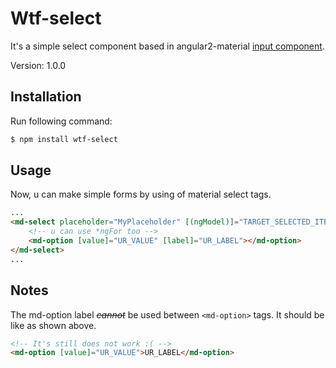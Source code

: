 # Wtf-select

It's a simple select component based in angular2-material [input component](https://github.com/angular/material2/tree/master/src/components/input).

Version: 1.0.0
## Installation

Run following command:
```sh
$ npm install wtf-select
```
## Usage

Now, u can make simple forms by using of material select tags.

```html
...
<md-select placeholder="MyPlaceholder" [(ngModel)]="TARGET_SELECTED_ITEM">
    <!-- u can use *ngFor too -->
    <md-option [value]="UR_VALUE" [label]="UR_LABEL"></md-option> 
</md-select>
...
```
## Notes

The md-option label ~~*cannot*~~ be used between `<md-option>` tags. It should be like as shown above.
```html
<!-- It's still does not work :( -->
<md-option [value]="UR_VALUE">UR_LABEL</md-option>
```